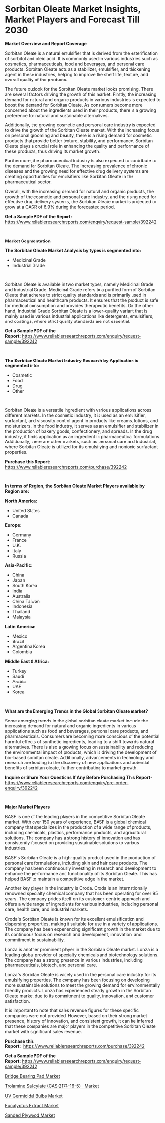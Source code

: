 <p><h1>Sorbitan Oleate Market Insights, Market Players and Forecast Till 2030</h1></p><p><strong>Market Overview and Report Coverage</strong></p>
<p><p>Sorbitan Oleate is a natural emulsifier that is derived from the esterification of sorbitol and oleic acid. It is commonly used in various industries such as cosmetics, pharmaceuticals, food and beverages, and personal care products. Sorbitan Oleate acts as a stabilizer, emulsifier, and thickening agent in these industries, helping to improve the shelf life, texture, and overall quality of the products.</p><p>The future outlook for the Sorbitan Oleate market looks promising. There are several factors driving the growth of this market. Firstly, the increasing demand for natural and organic products in various industries is expected to boost the demand for Sorbitan Oleate. As consumers become more concerned about the ingredients used in their products, there is a growing preference for natural and sustainable alternatives.</p><p>Additionally, the growing cosmetic and personal care industry is expected to drive the growth of the Sorbitan Oleate market. With the increasing focus on personal grooming and beauty, there is a rising demand for cosmetic products that provide better texture, stability, and performance. Sorbitan Oleate plays a crucial role in enhancing the quality and performance of these products, thus driving its market growth.</p><p>Furthermore, the pharmaceutical industry is also expected to contribute to the demand for Sorbitan Oleate. The increasing prevalence of chronic diseases and the growing need for effective drug delivery systems are creating opportunities for emulsifiers like Sorbitan Oleate in the pharmaceutical sector.</p><p>Overall, with the increasing demand for natural and organic products, the growth of the cosmetic and personal care industry, and the rising need for effective drug delivery systems, the Sorbitan Oleate market is projected to grow at a CAGR of 6.9% during the forecasted period.</p></p>
<p><strong>Get a Sample PDF of the Report:</strong> <a href="https://www.reliableresearchreports.com/enquiry/request-sample/392242">https://www.reliableresearchreports.com/enquiry/request-sample/392242</a></p>
<p>&nbsp;</p>
<p><strong>Market Segmentation</strong></p>
<p><strong>The Sorbitan Oleate Market Analysis by types is segmented into:</strong></p>
<p><ul><li>Medicinal Grade</li><li>Industrial Grade</li></ul></p>
<p>&nbsp;</p>
<p><p>Sorbitan Oleate is available in two market types, namely Medicinal Grade and Industrial Grade. Medicinal Grade refers to a purified form of Sorbitan Oleate that adheres to strict quality standards and is primarily used in pharmaceutical and healthcare products. It ensures that the product is safe for medical consumption and provides therapeutic benefits. On the other hand, Industrial Grade Sorbitan Oleate is a lower-quality variant that is mainly used in various industrial applications like detergents, emulsifiers, and coatings, where strict quality standards are not essential.</p></p>
<p><strong>Get a Sample PDF of the Report:</strong>&nbsp;<a href="https://www.reliableresearchreports.com/enquiry/request-sample/392242">https://www.reliableresearchreports.com/enquiry/request-sample/392242</a></p>
<p>&nbsp;</p>
<p><strong>The Sorbitan Oleate Market Industry Research by Application is segmented into:</strong></p>
<p><ul><li>Cosmetic</li><li>Food</li><li>Drug</li><li>Other</li></ul></p>
<p>&nbsp;</p>
<p><p>Sorbitan Oleate is a versatile ingredient with various applications across different markets. In the cosmetic industry, it is used as an emulsifier, surfactant, and viscosity control agent in products like creams, lotions, and moisturizers. In the food industry, it serves as an emulsifier and stabilizer in the production of bakery goods, confectionery, and spreads. In the drug industry, it finds application as an ingredient in pharmaceutical formulations. Additionally, there are other markets, such as personal care and industrial, where Sorbitan Oleate is utilized for its emulsifying and nonionic surfactant properties.</p></p>
<p><strong>Purchase this Report:</strong>&nbsp; <a href="https://www.reliableresearchreports.com/purchase/392242">https://www.reliableresearchreports.com/purchase/392242</a></p>
<p>&nbsp;</p>
<p><strong>In terms of Region, the Sorbitan Oleate Market Players available by Region are:</strong></p>
<p>
    <p> <strong> North America: </strong>
        <ul>
            <li>United States</li>
            <li>Canada</li>
        </ul>
        </p> 
    <p> <strong> Europe: </strong>
        <ul>
            <li>Germany</li>
            <li>France</li>
            <li>U.K.</li>
            <li>Italy</li>
            <li>Russia</li>
        </ul>
        </p> 
    <p> <strong> Asia-Pacific: </strong>
        <ul>
            <li>China</li>
            <li>Japan</li>
            <li>South Korea</li>
            <li>India</li>
            <li>Australia</li>
            <li>China Taiwan</li>
            <li>Indonesia</li>
            <li>Thailand</li>
            <li>Malaysia</li>
        </ul>
        </p> 
    <p> <strong> Latin America: </strong>
        <ul>
            <li>Mexico</li>
            <li>Brazil</li>
            <li>Argentina Korea</li>
            <li>Colombia</li>
        </ul>
        </p> 
    <p> <strong> Middle East & Africa: </strong>
        <ul>
            <li>Turkey</li>
            <li>Saudi</li>
            <li>Arabia</li>
            <li>UAE</li>
            <li>Korea</li>
        </ul>
    </p>
    </p>
<p>&nbsp;</p>
<p><strong>What are the Emerging Trends in the Global Sorbitan Oleate market?</strong></p>
<p><p>Some emerging trends in the global sorbitan oleate market include the increasing demand for natural and organic ingredients in various applications such as food and beverages, personal care products, and pharmaceuticals. Consumers are becoming more conscious of the potential harmful effects of synthetic ingredients, leading to a shift towards natural alternatives. There is also a growing focus on sustainability and reducing the environmental impact of products, which is driving the development of bio-based sorbitan oleate. Additionally, advancements in technology and research are leading to the discovery of new applications and potential benefits of sorbitan oleate, further contributing to market growth.</p></p>
<p><strong>Inquire or Share Your Questions If Any Before Purchasing This Report</strong>- <a href="https://www.reliableresearchreports.com/enquiry/pre-order-enquiry/392242">https://www.reliableresearchreports.com/enquiry/pre-order-enquiry/392242</a></p>
<p>&nbsp;</p>
<p><strong>Major Market Players</strong></p>
<p><p>BASF is one of the leading players in the competitive Sorbitan Oleate market. With over 150 years of experience, BASF is a global chemical company that specializes in the production of a wide range of products, including chemicals, plastics, performance products, and agricultural solutions. The company has a strong history of innovation and has consistently focused on providing sustainable solutions to various industries.</p><p>BASF's Sorbitan Oleate is a high-quality product used in the production of personal care formulations, including skin and hair care products. The company has been continuously investing in research and development to enhance the performance and functionality of its Sorbitan Oleate. This has helped BASF to maintain a competitive edge in the market.</p><p>Another key player in the industry is Croda. Croda is an internationally renowned specialty chemical company that has been operating for over 95 years. The company prides itself on its customer-centric approach and offers a wide range of ingredients for various industries, including personal care, health care, and industrial markets.</p><p>Croda's Sorbitan Oleate is known for its excellent emulsification and dispersing properties, making it suitable for use in a variety of applications. The company has been experiencing significant growth in the market due to its continuous focus on research and development, innovation, and commitment to sustainability.</p><p>Lonza is another prominent player in the Sorbitan Oleate market. Lonza is a leading global provider of specialty chemicals and biotechnology solutions. The company has a strong presence in various industries, including pharmaceuticals, biotech, and personal care.</p><p>Lonza's Sorbitan Oleate is widely used in the personal care industry for its emulsifying properties. The company has been focusing on developing more sustainable solutions to meet the growing demand for environmentally friendly products. Lonza has experienced steady growth in the Sorbitan Oleate market due to its commitment to quality, innovation, and customer satisfaction.</p><p>It is important to note that sales revenue figures for these specific companies were not provided. However, based on their strong market presence, history of innovation, and consistent growth, it can be inferred that these companies are major players in the competitive Sorbitan Oleate market with significant sales revenue.</p></p>
<p><strong>Purchase this Report:</strong>&nbsp;&nbsp;<a href="https://www.reliableresearchreports.com/purchase/392242">https://www.reliableresearchreports.com/purchase/392242</a></p>
<p></p>
<p><strong>Get a Sample PDF of the Report:</strong>&nbsp;<a href="https://www.reliableresearchreports.com/enquiry/request-sample/392242">https://www.reliableresearchreports.com/enquiry/request-sample/392242</a></p>
<p><p><a href="https://medium.com/@sandyabbott2023/bridge-bearing-pad-market-outlook-industry-overview-and-forecast-2023-to-2030-d6c355914dd5">Bridge Bearing Pad Market</a></p><p><a href="https://github.com/dringals/Market-Research-Report-List-1/blob/main/trolamine-salicylate-cas2174-16-5-market.md">Trolamine Salicylate (CAS:2174-16-5） Market</a></p><p><a href="https://www.linkedin.com/pulse/uv-germicidal-bulbs-market-challenges-opportunities-growth-95qee/">UV Germicidal Bulbs Market</a></p><p><a href="https://github.com/tamvrosiya/Market-Research-Report-List-1/blob/main/eucalyptus-extract-market.md">Eucalyptus Extract Market</a></p><p><a href="https://medium.com/@cameronhuel/sanded-plywood-market-the-key-to-successful-business-strategy-forecast-till-2030-ba9c9a87b590">Sanded Plywood Market</a></p></p>